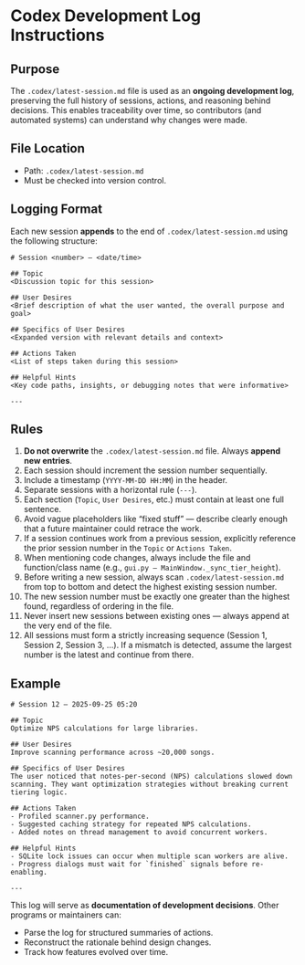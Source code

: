 # Codex Development Log Instructions

## Purpose
The `.codex/latest-session.md` file is used as an **ongoing development log**, preserving the full history of sessions, actions, and reasoning behind decisions. This enables traceability over time, so contributors (and automated systems) can understand why changes were made.

## File Location
- Path: `.codex/latest-session.md`
- Must be checked into version control.

## Logging Format
Each new session **appends** to the end of `.codex/latest-session.md` using the following structure:

```
# Session <number> — <date/time>

## Topic
<Discussion topic for this session>

## User Desires
<Brief description of what the user wanted, the overall purpose and goal>

## Specifics of User Desires
<Expanded version with relevant details and context>

## Actions Taken
<List of steps taken during this session>

## Helpful Hints
<Key code paths, insights, or debugging notes that were informative>

---
```

## Rules
1. **Do not overwrite** the `.codex/latest-session.md` file. Always **append new entries**.
2. Each session should increment the session number sequentially.
3. Include a timestamp (`YYYY-MM-DD HH:MM`) in the header.
4. Separate sessions with a horizontal rule (`---`).
5. Each section (`Topic`, `User Desires`, etc.) must contain at least one full sentence.
6. Avoid vague placeholders like “fixed stuff” — describe clearly enough that a future maintainer could retrace the work.
7. If a session continues work from a previous session, explicitly reference the prior session number in the `Topic` or `Actions Taken`.
8. When mentioning code changes, always include the file and function/class name (e.g., `gui.py — MainWindow._sync_tier_height`).    
9. Before writing a new session, always scan `.codex/latest-session.md` from top to bottom and detect the highest existing session number.  
10. The new session number must be exactly one greater than the highest found, regardless of ordering in the file.  
11. Never insert new sessions between existing ones — always append at the very end of the file.
12. All sessions must form a strictly increasing sequence (Session 1, Session 2, Session 3, …). If a mismatch is detected, assume the largest number is the latest and continue from there.

## Example
```
# Session 12 — 2025-09-25 05:20

## Topic
Optimize NPS calculations for large libraries.

## User Desires
Improve scanning performance across ~20,000 songs.

## Specifics of User Desires
The user noticed that notes-per-second (NPS) calculations slowed down scanning. They want optimization strategies without breaking current tiering logic.

## Actions Taken
- Profiled scanner.py performance.
- Suggested caching strategy for repeated NPS calculations.
- Added notes on thread management to avoid concurrent workers.

## Helpful Hints
- SQLite lock issues can occur when multiple scan workers are alive.
- Progress dialogs must wait for `finished` signals before re-enabling.

---
```
This log will serve as **documentation of development decisions**. Other programs or maintainers can:
- Parse the log for structured summaries of actions.
- Reconstruct the rationale behind design changes.
- Track how features evolved over time.
